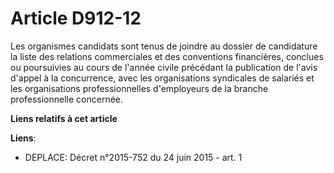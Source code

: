 # Article D912-12

Les organismes candidats sont tenus de joindre au dossier de candidature la liste des relations commerciales et des
conventions financières, conclues ou poursuivies au cours de l'année civile précédant la publication de l'avis d'appel à la
concurrence, avec les organisations syndicales de salariés et les organisations professionnelles d'employeurs de la branche
professionnelle concernée.

**Liens relatifs à cet article**

**Liens**:

  - DEPLACE: Décret n°2015-752 du 24 juin 2015 - art. 1
